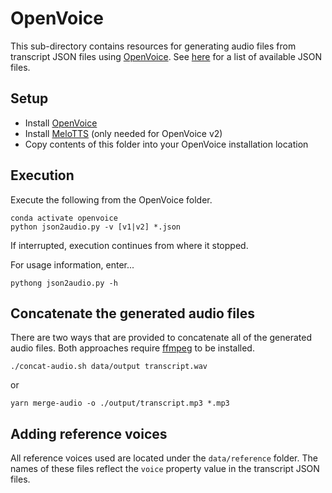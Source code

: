 # OpenVoice

This sub-directory contains resources for generating audio files from transcript JSON files using [OpenVoice](https://github.com/myshell-ai/OpenVoice/blob/main/docs/USAGE.md).  See [here](https://github.com/pbutland/caughtlistening/tree/main/transcripts) for a list of available JSON files.

## Setup

* Install [OpenVoice](https://github.com/myshell-ai/OpenVoice/blob/main/docs/USAGE.md)
* Install [MeloTTS](https://github.com/myshell-ai/MeloTTS/blob/main/docs/install.md) (only needed for OpenVoice v2)
* Copy contents of this folder into your OpenVoice installation location

## Execution

Execute the following from the OpenVoice folder.

```
conda activate openvoice
python json2audio.py -v [v1|v2] *.json
```

If interrupted, execution continues from where it stopped.

For usage information, enter...
```
pythong json2audio.py -h
```

## Concatenate the generated audio files

There are two ways that are provided to concatenate all of the generated audio files.  Both approaches require [ffmpeg](https://ffmpeg.org/) to be installed.

```
./concat-audio.sh data/output transcript.wav
```
or
```
yarn merge-audio -o ./output/transcript.mp3 *.mp3
```

## Adding reference voices

All reference voices used are located under the `data/reference` folder.
The names of these files reflect the `voice` property value in the transcript JSON files.